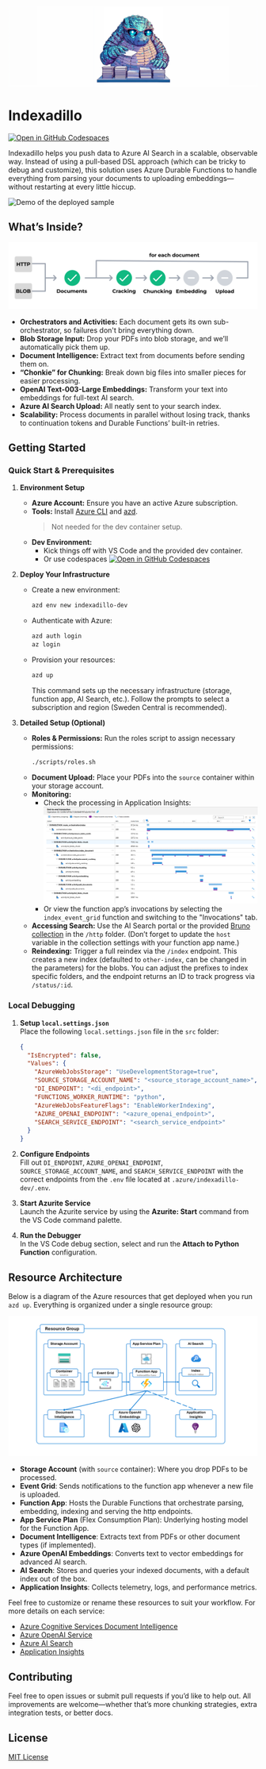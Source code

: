 <!--
---
page_type: sample
description: Indexadillo helps you push data to Azure AI Search in a scalable, observable way. Instead of using a pull-based DSL approach, this solution uses Azure Durable Functions to handle everything from parsing your documents to uploading embeddings.
languages:
- python
products:
- ai-services
- azure-app-service
- azure-cognitive-search
- azure-event-grid
- azure-openai
name: Indexadillo - Index your documents using Durable Functions and AI Search for RAG applications.
urlFragment: template
---
-->

![Indexadillo Mascot](assets/indexadillo.png)

# Indexadillo

[![Open in GitHub Codespaces](https://img.shields.io/static/v1?style=for-the-badge&label=GitHub+Codespaces&message=Open&color=blue&logo=github)](https://codespaces.new/Azure-Samples/indexadillo?quickstart=1)

Indexadillo helps you push data to Azure AI Search in a scalable, observable way. Instead of using a pull-based DSL
approach (which can be tricky to debug and customize), this solution uses Azure Durable Functions to handle everything from
parsing your documents to uploading embeddings—without restarting at every little hiccup.

![Demo of the deployed sample](assets/indexadillo_demo.gif)

## What’s Inside?

![A workflow diagram shows two data sources labeled “HTTP” and “BLOB” flowing into a “Documents” box. From there, four steps are repeated for each document: “Cracking,” “Chunking,” “Embedding,” and “Upload.” In the diagram, “Cracking” and “Chunking” are highlighted in green to indicate they have started, while “Embedding” and “Upload” are gray to show they haven’t begun yet. A small note above the arrow from “Chunking” to “Embedding” reads “for each document,” emphasizing that all steps happen for each file.](assets/workflow.png)

- **Orchestrators and Activities:** Each document gets its own sub-orchestrator, so failures don't bring everything down.  
- **Blob Storage Input:** Drop your PDFs into blob storage, and we’ll automatically pick them up.  
- **Document Intelligence:** Extract text from documents before sending them on.  
- **“Chonkie” for Chunking:** Break down big files into smaller pieces for easier processing.  
- **OpenAI Text-003-Large Embeddings:** Transform your text into embeddings for full-text AI search.  
- **Azure AI Search Upload:** All neatly sent to your search index.  
- **Scalability:** Process documents in parallel without losing track, thanks to continuation tokens and Durable Functions’ built-in retries.

## Getting Started

### Quick Start & Prerequisites
1. **Environment Setup**
   - **Azure Account:** Ensure you have an active Azure subscription.
   - **Tools:** Install [Azure CLI](https://learn.microsoft.com/cli/azure/install-azure-cli) and
     [azd](https://github.com/azure/azure-dev).
      > Not needed for the dev container setup.
   - **Dev Environment:**
      - Kick things off with VS Code and the provided dev container.
      - Or use codespaces [![Open in GitHub Codespaces](https://img.shields.io/static/v1?style=for-the-badge&label=GitHub+Codespaces&message=Open&color=blue&logo=github)](https://codespaces.new/Azure-Samples/indexadillo?quickstart=1)

2. **Deploy Your Infrastructure**
   - Create a new environment:
     ```bash
     azd env new indexadillo-dev
     ```
   - Authenticate with Azure:
     ```bash
     azd auth login
     az login
     ```
   - Provision your resources:
     ```bash
     azd up
     ```
     This command sets up the necessary infrastructure (storage, function app, AI Search, etc.). Follow the prompts to select a subscription and region (Sweden Central is recommended).

3. **Detailed Setup (Optional)**
   - **Roles & Permissions:** Run the roles script to assign necessary permissions:
     ```bash
     ./scripts/roles.sh
     ```
   - **Document Upload:** Place your PDFs into the `source` container within your storage account.
   - **Monitoring:** 
     - Check the processing in Application Insights:
       ![App Insights](assets/application_insights.png)
     - Or view the function app’s invocations by selecting the `index_event_grid` function and switching to the "Invocations" tab.
   - **Accessing Search:** Use the AI Search portal or the provided [Bruno collection](https://www.usebruno.com/) in the `/http` folder. (Don’t forget to update the `host` variable in the collection settings with your function app name.)
   - **Reindexing:** Trigger a full reindex via the `/index` endpoint. This creates a new index (defaulted to `other-index`, can
     be changed in the parameters) for the blobs. You can adjust the prefixes to index specific folders, and the endpoint returns an ID to track progress
     via `/status/:id`.

### Local Debugging

1. **Setup `local.settings.json`**  
   Place the following `local.settings.json` file in the `src` folder:

   ```json
   {
     "IsEncrypted": false,
     "Values": {
       "AzureWebJobsStorage": "UseDevelopmentStorage=true",
       "SOURCE_STORAGE_ACCOUNT_NAME": "<source_storage_account_name>",
       "DI_ENDPOINT": "<di_endpoint>",
       "FUNCTIONS_WORKER_RUNTIME": "python",
       "AzureWebJobsFeatureFlags": "EnableWorkerIndexing",
       "AZURE_OPENAI_ENDPOINT": "<azure_openai_endpoint>",
       "SEARCH_SERVICE_ENDPOINT": "<search_service_endpoint>"
     }
   }
   ```

2. **Configure Endpoints**  
   Fill out `DI_ENDPOINT`, `AZURE_OPENAI_ENDPOINT`, `SOURCE_STORAGE_ACCOUNT_NAME`, and `SEARCH_SERVICE_ENDPOINT` with the correct endpoints from the `.env` file located at `.azure/indexadillo-dev/.env`.

3. **Start Azurite Service**  
   Launch the Azurite service by using the **Azurite: Start** command from the VS Code command palette.

4. **Run the Debugger**  
   In the VS Code debug section, select and run the **Attach to Python Function** configuration.

## Resource Architecture

Below is a diagram of the Azure resources that get deployed when you run `azd up`. Everything is organized under a single
resource group:

![Resource Diagram](assets/indexadillo-resources.png)

- **Storage Account** (with `source` container): Where you drop PDFs to be processed.
- **Event Grid**: Sends notifications to the function app whenever a new file is uploaded.
- **Function App**: Hosts the Durable Functions that orchestrate parsing, embedding, indexing and serving the http endpoints.
- **App Service Plan** (Flex Consumption Plan): Underlying hosting model for the Function App.
- **Document Intelligence**: Extracts text from PDFs or other document types (if implemented).
- **Azure OpenAI Embeddings**: Converts text to vector embeddings for advanced AI search.
- **AI Search**: Stores and queries your indexed documents, with a default index out of the box.
- **Application Insights**: Collects telemetry, logs, and performance metrics.

Feel free to customize or rename these resources to suit your workflow. For more details on each service:
- [Azure Cognitive Services Document Intelligence](https://learn.microsoft.com/azure/ai-services/document-intelligence/)
- [Azure OpenAI Service](https://learn.microsoft.com/azure/cognitive-services/openai/)
- [Azure AI Search](https://learn.microsoft.com/azure/search/search-what-is-azure-search)
- [Application Insights](https://learn.microsoft.com/azure/azure-monitor/app/app-insights-overview)


## Contributing
Feel free to open issues or submit pull requests if you’d like to help out. All improvements are welcome—whether that’s more chunking strategies, extra integration tests, or better docs.

## License
[MIT License](LICENSE)
